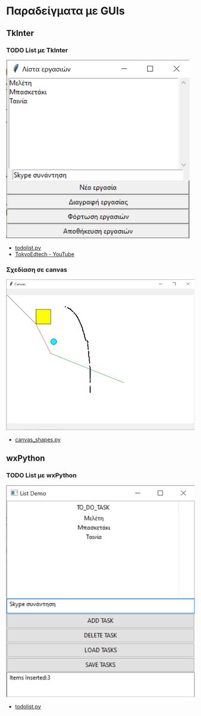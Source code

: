 # Παραδείγματα με GUIs

## TkInter

### TODO List με TkInter

![](./tkinter_todo/tkinter_todo.png)

* [todolist.py](./tkinter_todo/todolist.py)
* [TokyoEdtech - YouTube](https://www.youtube.com/watch?v=8qUJ9a_3zSQ)

### Σχεδίαση σε canvas

![](./tkinter_todo/tkinter_canvas.png)

* [canvas_shapes.py](./tkinter_canvas/canvas_shapes.py)

## wxPython

### TODO List με wxPython

![](./wxpython_todo/wxpython_todo.png)

* [todolist.py](./wxpython_todo/todolist.py)



<!-- ## PyQt

### Παράδειγμα: TODO List με PyQt

```
$ pip install PySide6
```

  * [todolist.py](./pyqt_todo/todolist.py)
  * [main.py](./pyqt_todo/main.py)
  * [todolist.txt](./pyqt_todo/todolist.txt)

 -->
